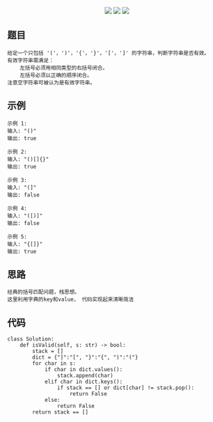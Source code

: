<p align='center'>
<a href='https://github.com/HLearning/'><img src='https://img.shields.io/badge/github-HLearning-blue.svg'></a>
<a href='https://leetcode-cn.com/u/hlearning'><img src='https://img.shields.io/badge/leetcode-HLearning-yellow.svg'></a>
<a href='https://leetcode4py.readthedocs.io/'><img src='https://img.shields.io/badge/readthedocs-leetcode4py-orange.svg'></a>
</p>

## 题目
```
给定一个只包括 '('，')'，'{'，'}'，'['，']' 的字符串，判断字符串是否有效。
有效字符串需满足：
    左括号必须用相同类型的右括号闭合。
    左括号必须以正确的顺序闭合。
注意空字符串可被认为是有效字符串。
```

## 示例
```
示例 1:
输入: "()"
输出: true

示例 2:
输入: "()[]{}"
输出: true

示例 3:
输入: "(]"
输出: false

示例 4:
输入: "([)]"
输出: false

示例 5:
输入: "{[]}"
输出: true
```

## 思路
```
经典的括号匹配问题，栈思想。
这里利用字典的key和value， 代码实现起来清晰简洁
```

## 代码
```
class Solution:
    def isValid(self, s: str) -> bool:
        stack = []
        dict = {"]":"[", "}":"{", ")":"("}
        for char in s:
            if char in dict.values():
                stack.append(char)
            elif char in dict.keys():
                if stack == [] or dict[char] != stack.pop():
                    return False
            else:
                return False
        return stack == []
```
